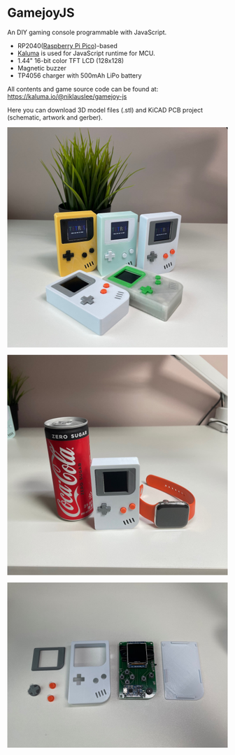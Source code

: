 # GamejoyJS

An DIY gaming console programmable with JavaScript.

- RP2040([Raspberry Pi Pico](https://www.raspberrypi.org/products/raspberry-pi-pico/))-based
- [Kaluma](https://kaluma.io) is used for JavaScript runtime for MCU.
- 1.44" 16-bit color TFT LCD (128x128)
- Magnetic buzzer
- TP4056 charger with 500mAh LiPo battery

All contents and game source code can be found at:
https://kaluma.io/@niklauslee/gamejoy-js

Here you can download 3D model files (.stl) and KiCAD PCB project (schematic, artwork and gerber).

![img1](https://github.com/niklauslee/gamejoy-js/blob/main/image/img1.jpg?raw=true)

![img2](https://github.com/niklauslee/gamejoy-js/blob/main/image/img2.jpg?raw=true)

![img3](https://github.com/niklauslee/gamejoy-js/blob/main/image/img3.jpg?raw=true)
